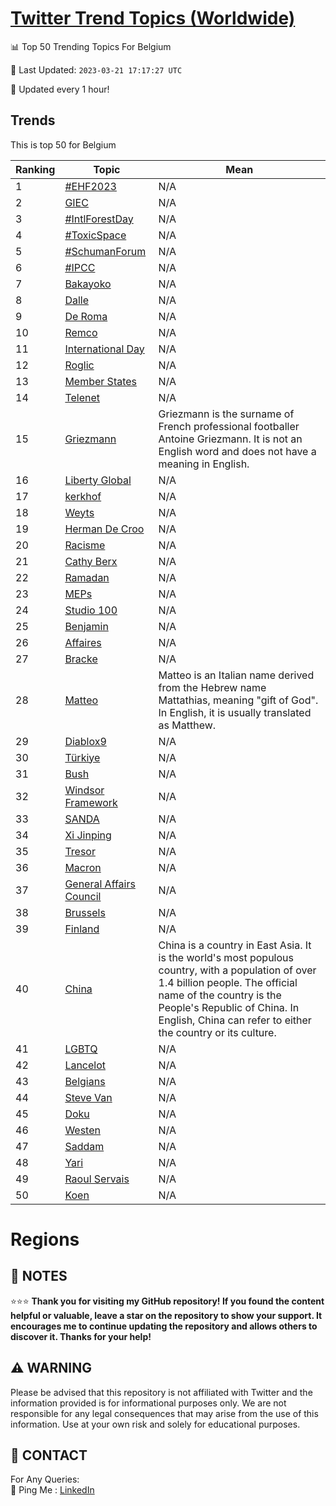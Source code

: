[Twitter Trend Topics (Worldwide)](https://github.com/ErcinDedeoglu/Twitter-Trend-Topics)
==========


📊 Top 50 Trending Topics For Belgium

📆 Last Updated: `2023-03-21 17:17:27 UTC`

🔧 Updated every 1 hour!


## Trends

This is top 50 for Belgium

| Ranking | Topic | Mean |
| ------- | ------------ | ------------ |
| 1 | [#EHF2023](http://twitter.com/search?q=%23EHF2023) | N/A |
| 2 | [GIEC](http://twitter.com/search?q=GIEC) | N/A |
| 3 | [#IntlForestDay](http://twitter.com/search?q=%23IntlForestDay) | N/A |
| 4 | [#ToxicSpace](http://twitter.com/search?q=%23ToxicSpace) | N/A |
| 5 | [#SchumanForum](http://twitter.com/search?q=%23SchumanForum) | N/A |
| 6 | [#IPCC](http://twitter.com/search?q=%23IPCC) | N/A |
| 7 | [Bakayoko](http://twitter.com/search?q=Bakayoko) | N/A |
| 8 | [Dalle](http://twitter.com/search?q=Dalle) | N/A |
| 9 | [De Roma](http://twitter.com/search?q=De+Roma) | N/A |
| 10 | [Remco](http://twitter.com/search?q=Remco) | N/A |
| 11 | [International Day](http://twitter.com/search?q=International+Day) | N/A |
| 12 | [Roglic](http://twitter.com/search?q=Roglic) | N/A |
| 13 | [Member States](http://twitter.com/search?q=Member+States) | N/A |
| 14 | [Telenet](http://twitter.com/search?q=Telenet) | N/A |
| 15 | [Griezmann](http://twitter.com/search?q=Griezmann) | Griezmann is the surname of French professional footballer Antoine Griezmann. It is not an English word and does not have a meaning in English. |
| 16 | [Liberty Global](http://twitter.com/search?q=Liberty+Global) | N/A |
| 17 | [kerkhof](http://twitter.com/search?q=kerkhof) | N/A |
| 18 | [Weyts](http://twitter.com/search?q=Weyts) | N/A |
| 19 | [Herman De Croo](http://twitter.com/search?q=Herman+De+Croo) | N/A |
| 20 | [Racisme](http://twitter.com/search?q=Racisme) | N/A |
| 21 | [Cathy Berx](http://twitter.com/search?q=Cathy+Berx) | N/A |
| 22 | [Ramadan](http://twitter.com/search?q=Ramadan) | N/A |
| 23 | [MEPs](http://twitter.com/search?q=MEPs) | N/A |
| 24 | [Studio 100](http://twitter.com/search?q=Studio+100) | N/A |
| 25 | [Benjamin](http://twitter.com/search?q=Benjamin) | N/A |
| 26 | [Affaires](http://twitter.com/search?q=Affaires) | N/A |
| 27 | [Bracke](http://twitter.com/search?q=Bracke) | N/A |
| 28 | [Matteo](http://twitter.com/search?q=Matteo) | Matteo is an Italian name derived from the Hebrew name Mattathias, meaning "gift of God". In English, it is usually translated as Matthew. |
| 29 | [Diablox9](http://twitter.com/search?q=Diablox9) | N/A |
| 30 | [Türkiye](http://twitter.com/search?q=T%c3%bcrkiye) | N/A |
| 31 | [Bush](http://twitter.com/search?q=Bush) | N/A |
| 32 | [Windsor Framework](http://twitter.com/search?q=Windsor+Framework) | N/A |
| 33 | [SANDA](http://twitter.com/search?q=SANDA) | N/A |
| 34 | [Xi Jinping](http://twitter.com/search?q=Xi+Jinping) | N/A |
| 35 | [Tresor](http://twitter.com/search?q=Tresor) | N/A |
| 36 | [Macron](http://twitter.com/search?q=Macron) | N/A |
| 37 | [General Affairs Council](http://twitter.com/search?q=General+Affairs+Council) | N/A |
| 38 | [Brussels](http://twitter.com/search?q=Brussels) | N/A |
| 39 | [Finland](http://twitter.com/search?q=Finland) | N/A |
| 40 | [China](http://twitter.com/search?q=China) | China is a country in East Asia. It is the world's most populous country, with a population of over 1.4 billion people. The official name of the country is the People's Republic of China. In English, China can refer to either the country or its culture. |
| 41 | [LGBTQ](http://twitter.com/search?q=LGBTQ) | N/A |
| 42 | [Lancelot](http://twitter.com/search?q=Lancelot) | N/A |
| 43 | [Belgians](http://twitter.com/search?q=Belgians) | N/A |
| 44 | [Steve Van](http://twitter.com/search?q=Steve+Van) | N/A |
| 45 | [Doku](http://twitter.com/search?q=Doku) | N/A |
| 46 | [Westen](http://twitter.com/search?q=Westen) | N/A |
| 47 | [Saddam](http://twitter.com/search?q=Saddam) | N/A |
| 48 | [Yari](http://twitter.com/search?q=Yari) | N/A |
| 49 | [Raoul Servais](http://twitter.com/search?q=Raoul+Servais) | N/A |
| 50 | [Koen](http://twitter.com/search?q=Koen) | N/A |



# Regions




## 📝 NOTES

⭐⭐⭐ **Thank you for visiting my GitHub repository! If you found the content helpful or valuable, leave a star on the repository to show your support. It encourages me to continue updating the repository and allows others to discover it. Thanks for your help!**


## ⚠️ WARNING

Please be advised that this repository is not affiliated with Twitter and the information provided is for informational purposes only. We are not responsible for any legal consequences that may arise from the use of this information. Use at your own risk and solely for educational purposes.


## 📨 CONTACT

 For Any Queries:  
            🏓 Ping Me : [LinkedIn](https://www.linkedin.com/in/ercindedeoglu/)
